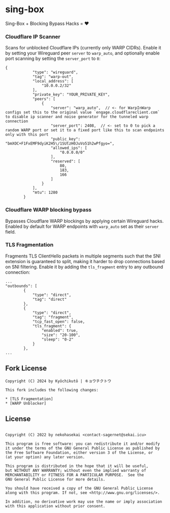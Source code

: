 # sing-box
Sing-Box + Blocking Bypass Hacks = ❤️


### Cloudflare IP Scanner

Scans for unblocked Cloudflare IPs (currently only WARP CIDRs).
Enable it by setting your Wireguard peer `server`  to `warp_auto`, and optionally enable port scanning by setting the `server_port` to `0`:
```
{
            "type": "wireguard",
            "tag": "warp-out",
            "local_address": [
                "10.0.0.2/32"
            ],
            "private_key": "YOUR_PRIVATE_KEY",
            "peers": [
                {
                    "server": "warp_auto",  // <- for WarpInWarp configs set this to the original value `engage.cloudflareclient.com` to disable ip scanner and noise generator for the tunneled warp connection
                    "server_port": 2408,  // <- set to 0 to pick a random WARP port or set it to a fixed port like this to scan endpoints only with this port
                    "public_key": "bmXOC+F1FxEMF9dyiK2H5\/1SUtzH0JuVo51h2wPfgyo=",
                    "allowed_ips": [
                        "0.0.0.0/0"
                    ],
                    "reserved": [
                        80,
                        183,
                        166
                    ]
                }
            ],
            "mtu": 1280
        }
```

### Cloudflare WARP blocking bypass

Bypasses Cloudflare WARP blockings by applying certain Wireguard hacks.
Enabled by default for WARP endpoints with `warp_auto` set as their `server` field.

### TLS Fragmentation
Fragments TLS ClientHello packets in multiple segments such that the SNI extension is guaranteed to split, making it harder to drop connections based on SNI filtering.
Enable it by adding the `tls_fragment` entry to any outbound connection:

```
...
"outbounds": [
        {
            "type": "direct",
            "tag": "direct"
        },
        {
            "type": "direct",
            "tag": "fragment",
            "tcp_fast_open": false,
            "tls_fragment": {
                "enabled": true,
                "size": "20-100",
                "sleep": "0-2"
            }
        },
...
```

## Fork License
```
Copyright (C) 2024 by Kyōchikutō | キョウチクトウ 

This fork includes the following changes:

* [TLS Fragmentation]
* [WARP Unblocker]
```

## License

```

Copyright (C) 2022 by nekohasekai <contact-sagernet@sekai.icu>

This program is free software: you can redistribute it and/or modify
it under the terms of the GNU General Public License as published by
the Free Software Foundation, either version 3 of the License, or
(at your option) any later version.

This program is distributed in the hope that it will be useful,
but WITHOUT ANY WARRANTY; without even the implied warranty of
MERCHANTABILITY or FITNESS FOR A PARTICULAR PURPOSE.  See the
GNU General Public License for more details.

You should have received a copy of the GNU General Public License
along with this program. If not, see <http://www.gnu.org/licenses/>.

In addition, no derivative work may use the name or imply association
with this application without prior consent.
```


